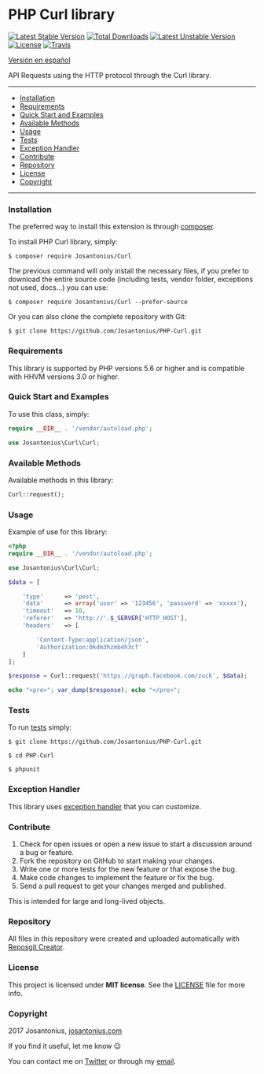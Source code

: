 # PHP Curl library

[![Latest Stable Version](https://poser.pugx.org/josantonius/curl/v/stable)](https://packagist.org/packages/josantonius/curl) [![Total Downloads](https://poser.pugx.org/josantonius/curl/downloads)](https://packagist.org/packages/josantonius/curl) [![Latest Unstable Version](https://poser.pugx.org/josantonius/curl/v/unstable)](https://packagist.org/packages/josantonius/curl) [![License](https://poser.pugx.org/josantonius/curl/license)](https://packagist.org/packages/josantonius/curl) [![Travis](https://travis-ci.org/Josantonius/PHP-Curl.svg)](https://travis-ci.org/Josantonius/PHP-Curl)

[Versión en español](README-ES.md)

API Requests using the HTTP protocol through the Curl library.

---

- [Installation](#installation)
- [Requirements](#requirements)
- [Quick Start and Examples](#quick-start-and-examples)
- [Available Methods](#available-methods)
- [Usage](#usage)
- [Tests](#tests)
- [Exception Handler](#exception-handler)
- [Contribute](#contribute)
- [Repository](#repository)
- [License](#license)
- [Copyright](#copyright)

---

### Installation

The preferred way to install this extension is through [composer](http://getcomposer.org/download/).

To install PHP Curl library, simply:

    $ composer require Josantonius/Curl

The previous command will only install the necessary files, if you prefer to download the entire source code (including tests, vendor folder, exceptions not used, docs...) you can use:

    $ composer require Josantonius/Curl --prefer-source

Or you can also clone the complete repository with Git:

    $ git clone https://github.com/Josantonius/PHP-Curl.git

### Requirements

This library is supported by PHP versions 5.6 or higher and is compatible with HHVM versions 3.0 or higher.

### Quick Start and Examples

To use this class, simply:

```php
require __DIR__ . '/vendor/autoload.php';

use Josantonius\Curl\Curl;
```

### Available Methods

Available methods in this library:

```php
Curl::request();
```

### Usage

Example of use for this library:

```php
<?php
require __DIR__ . '/vendor/autoload.php';

use Josantonius\Curl\Curl;

$data = [

    'type'      => 'post',
    'data'      => array('user' => '123456', 'password' => 'xxxxx'),
    'timeout'   => 10,
    'referer'   => 'http://'.$_SERVER['HTTP_HOST'],
    'headers'   => [

        'Content-Type:application/json', 
        'Authorization:0kdm3hzmb4h3cf'
    ]
];

$response = Curl::request('https://graph.facebook.com/zuck', $data);

echo "<pre>"; var_dump($response); echo "</pre>";
```

### Tests 

To run [tests](tests/Curl/Test) simply:

    $ git clone https://github.com/Josantonius/PHP-Curl.git
    
    $ cd PHP-Curl

    $ phpunit

### Exception Handler

This library uses [exception handler](src/Exception) that you can customize.
### Contribute
1. Check for open issues or open a new issue to start a discussion around a bug or feature.
1. Fork the repository on GitHub to start making your changes.
1. Write one or more tests for the new feature or that expose the bug.
1. Make code changes to implement the feature or fix the bug.
1. Send a pull request to get your changes merged and published.

This is intended for large and long-lived objects.

### Repository

All files in this repository were created and uploaded automatically with [Reposgit Creator](https://github.com/Josantonius/BASH-Reposgit).

### License

This project is licensed under **MIT license**. See the [LICENSE](LICENSE) file for more info.

### Copyright

2017 Josantonius, [josantonius.com](https://josantonius.com/)

If you find it useful, let me know :wink:

You can contact me on [Twitter](https://twitter.com/Josantonius) or through my [email](mailto:hello@josantonius.com).